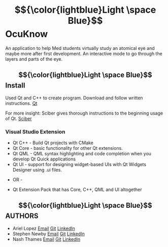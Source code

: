# $${\color{lightblue}Light \space Blue}$$ OcuKnow
An application to help Med students virtually study an atomical eye and maybe more after first development. An interactive mode to go through the layers and parts of the eye.

## $${\color{lightblue}Light \space Blue}$$ Install

Used Qt and C++ to create program.
Download and follow written instructions.
[Qt](https://www.qt.io/download-qt-installer)

For more insight:
Sciber gives thorough instructions to the beginning usage of Qt.
[Sciber](https://www.youtube.com/watch?v=cXojtB8vS2E)

### Visual Studio Extension

* Qt C++ - Build Qt projects with CMake
* Qt Core - basic functionality for other Qt extensions.
* Qt QML - QML syntax highlighting and code completion when you develop Qt Quick applications
* Qt UI - support for designing widget-based UIs with Qt Widgets Designer using .ui files.

- OR -

* Qt Extension Pack that has Core, C++, QML and UI altogether

## $${\color{lightblue}Light \space Blue}$$ AUTHORS

* Ariel Lopez [Email](alexandrea.ariel@gmail.com)
              [Git](https://github.com/NKN_Neko)
              [LinkedIn](www.linkedin.com/in/arielnkm369)
* Stephen Newby [Email](stephen.newby@atlasschool.com)
                [Git](https://github.com/TheSnewby)
                [LinkedIn](www.linkedin.com/in/stephenjnewby)
* Nash Thames [Email](taylor.thames@atlasschool.com)
              [Git](https://github.com/internashionalist)
              [LinkedIn](www.linkedin.com/in/NashThames)
